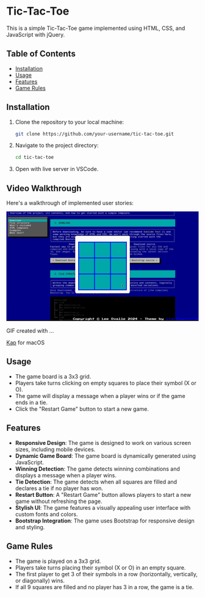# Tic-Tac-Toe

This is a simple Tic-Tac-Toe game implemented using HTML, CSS, and JavaScript with jQuery.

## Table of Contents

- [Installation](#installation)
- [Usage](#usage)
- [Features](#features)
- [Game Rules](#game-rules)

## Installation

1. Clone the repository to your local machine:

   ```sh
   git clone https://github.com/your-username/tic-tac-toe.git
   ```

2. Navigate to the project directory:

   ```sh
   cd tic-tac-toe
   ```

3. Open with live server in VSCode.

## Video Walkthrough

Here's a walkthrough of implemented user stories:

<img src='/ttt.gif' title='Video Walkthrough' width='' alt='Video Walkthrough' />

GIF created with ...

[Kap](https://getkap.co/) for macOS

## Usage

- The game board is a 3x3 grid.
- Players take turns clicking on empty squares to place their symbol (X or O).
- The game will display a message when a player wins or if the game ends in a tie.
- Click the "Restart Game" button to start a new game.

## Features

- **Responsive Design**: The game is designed to work on various screen sizes, including mobile devices.
- **Dynamic Game Board**: The game board is dynamically generated using JavaScript.
- **Winning Detection**: The game detects winning combinations and displays a message when a player wins.
- **Tie Detection**: The game detects when all squares are filled and declares a tie if no player has won.
- **Restart Button**: A "Restart Game" button allows players to start a new game without refreshing the page.
- **Stylish UI**: The game features a visually appealing user interface with custom fonts and colors.
- **Bootstrap Integration**: The game uses Bootstrap for responsive design and styling.

## Game Rules

- The game is played on a 3x3 grid.
- Players take turns placing their symbol (X or O) in an empty square.
- The first player to get 3 of their symbols in a row (horizontally, vertically, or diagonally) wins.
- If all 9 squares are filled and no player has 3 in a row, the game is a tie.

